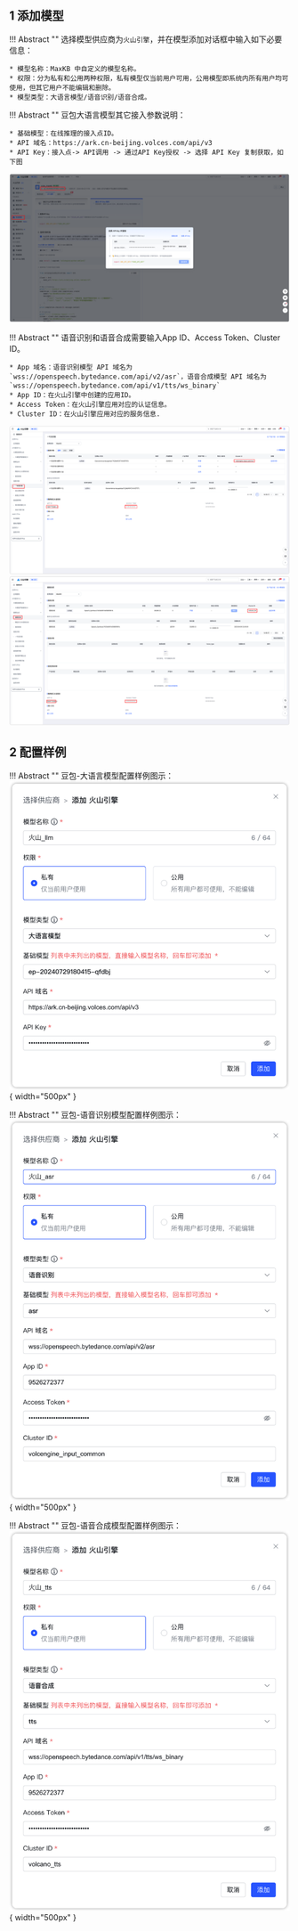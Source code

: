 ## 1 添加模型

!!! Abstract ""
    选择模型供应商为`火山引擎`，并在模型添加对话框中输入如下必要信息：

    * 模型名称：MaxKB 中自定义的模型名称。    
    * 权限：分为私有和公用两种权限，私有模型仅当前用户可用，公用模型即系统内所有用户均可使用，但其它用户不能编辑和删除。   
    * 模型类型：大语言模型/语音识别/语音合成。

!!! Abstract ""
    豆包大语言模型其它接入参数说明：

    * 基础模型：在线推理的接入点ID。        
    * API 域名：https://ark.cn-beijing.volces.com/api/v3
    * API Key：接入点-> API调用 -> 通过API Key授权 -> 选择 API Key 复制获取，如下图

![doubao LLM模型](../../img/model/doubao_llm_apikey.png)


!!! Abstract "" 
    语音识别和语音合成需要输入App ID、Access Token、Cluster ID。

    * App 域名：语音识别模型 API 域名为`wss://openspeech.bytedance.com/api/v2/asr`，语音合成模型 API 域名为`wss://openspeech.bytedance.com/api/v1/tts/ws_binary`
    * App ID：在火山引擎中创建的应用ID。 
    * Access Token：在火山引擎应用对应的认证信息。 
    * Cluster ID：在火山引擎应用对应的服务信息.

![doubao_语音识别](../../img/model/doubao_stt.png)
![doubao_语音合成](../../img/model/doubao_tts.png)

## 2 配置样例

!!! Abstract ""
    豆包-大语言模型配置样例图示：
![doubao LLM模型](../../img/model/huoshan_llm.png){ width="500px" }

!!! Abstract ""
    豆包-语音识别模型配置样例图示：
![doubao LLM模型](../../img/model/huoshan_asr.png){ width="500px" }

!!! Abstract ""
    豆包-语音合成模型配置样例图示：
![doubao LLM模型](../../img/model/huoshan_tts.png){ width="500px" }
